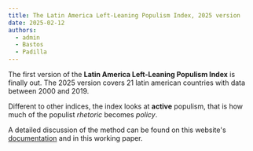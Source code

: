 ```yaml
---
title: The Latin America Left-Leaning Populism Index, 2025 version
date: 2025-02-12
authors:
  - admin
  - Bastos
  - Padilla
---
```


The first version of the **Latin America Left-Leaning Populism Index** is finally out. The 2025 version covers 21 latin american countries with data between 2000 and 2019.

Different to other indices, the index looks at **active** populism, that is how much of the populist *rhetoric* becomes *policy*.

A detailed discussion of the method can be found on this website's [documentation](/documentation) and in this working paper.